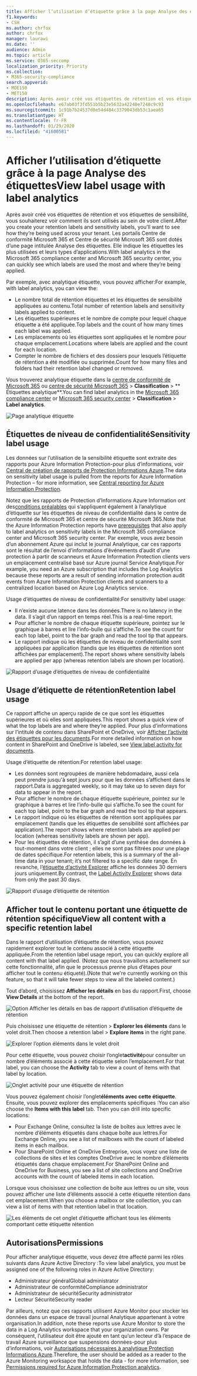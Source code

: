 ```yaml
---
title: Afficher l’utilisation d’étiquette grâce à la page Analyse des étiquettes
f1.keywords:
- CSH
ms.author: chrfox
author: chrfox
manager: laurawi
ms.date: ''
audience: Admin
ms.topic: article
ms.service: O365-seccomp
localization_priority: Priority
ms.collection:
- M365-security-compliance
search.appverid:
- MOE150
- MET150
description: Après avoir créé vos étiquettes de rétention et vos étiquettes de sensibilité, vous souhaiterez voir comment ils sont utilisés au sein de votre client. Les portails Centre de conformité Microsoft 365 et Centre de sécurité Microsoft 365 sont dotés d’une page intitulée Analyse des étiquettes. Elle indique les étiquettes les plus utilisées et leurs types d’applications.
ms.openlocfilehash: e67ab03f3fd551b5b23e5632a42248e7248c9c93
ms.sourcegitcommit: 1c91b7b24537d0e54d484c3379043db53c1aea65
ms.translationtype: HT
ms.contentlocale: fr-FR
ms.lasthandoff: 01/29/2020
ms.locfileid: "41600581"
---
```

# <a name="view-label-usage-with-label-analytics"></a><span data-ttu-id="9fda9-104">Afficher l’utilisation d’étiquette grâce à la page Analyse des étiquettes</span><span class="sxs-lookup"><span data-stu-id="9fda9-104">View label usage with label analytics</span></span>

<span data-ttu-id="9fda9-105">Après avoir créé vos étiquettes de rétention et vos étiquettes de sensibilité, vous souhaiterez voir comment ils sont utilisés au sein de votre client.</span><span class="sxs-lookup"><span data-stu-id="9fda9-105">After you create your retention labels and sensitivity labels, you’ll want to see how they’re being used across your tenant.</span></span> <span data-ttu-id="9fda9-106">Les portails Centre de conformité Microsoft 365 et Centre de sécurité Microsoft 365 sont dotés d’une page intitulée Analyse des étiquettes. Elle indique les étiquettes les plus utilisées et leurs types d’applications.</span><span class="sxs-lookup"><span data-stu-id="9fda9-106">With label analytics in the Microsoft 365 compliance center and Microsoft 365 security center, you can quickly see which labels are used the most and where they’re being applied.</span></span>

<span data-ttu-id="9fda9-107">Par exemple, avec analytique étiquette, vous pouvez afficher:</span><span class="sxs-lookup"><span data-stu-id="9fda9-107">For example, with label analytics, you can view the:</span></span>

- <span data-ttu-id="9fda9-108">Le nombre total de rétention étiquettes et les étiquettes de sensibilité appliquées au contenu.</span><span class="sxs-lookup"><span data-stu-id="9fda9-108">Total number of retention labels and sensitivity labels applied to content.</span></span>
- <span data-ttu-id="9fda9-109">Les étiquettes supérieures et le nombre de compte pour lequel chaque étiquette a été appliquée.</span><span class="sxs-lookup"><span data-stu-id="9fda9-109">Top labels and the count of how many times each label was applied.</span></span>
- <span data-ttu-id="9fda9-110">Les emplacements où les étiquettes sont appliquées et le nombre pour chaque emplacement.</span><span class="sxs-lookup"><span data-stu-id="9fda9-110">Locations where labels are applied and the count for each location.</span></span>
- <span data-ttu-id="9fda9-111">Compter le nombre de fichiers et des dossiers pour lesquels l’étiquette de rétention a été modifiée ou supprimée.</span><span class="sxs-lookup"><span data-stu-id="9fda9-111">Count for how many files and folders had their retention label changed or removed.</span></span>

<span data-ttu-id="9fda9-112">Vous trouverez analytique étiquette dans la [centre de conformité de Microsoft 365](https://compliance.microsoft.com/labelanalytics) ou [centre de sécurité Microsoft 365](https://security.microsoft.com/labelanalytics) > **Classification**  >  \*\* Étiquettes analytique\*\*.</span><span class="sxs-lookup"><span data-stu-id="9fda9-112">You can find label analytics in the [Microsoft 365 compliance center](https://compliance.microsoft.com/labelanalytics) or [Microsoft 365 security center](https://security.microsoft.com/labelanalytics) > **Classification** > **Label analytics**.</span></span>

![Page analytique étiquette](media/label-analytics-page.png)

## <a name="sensitivity-label-usage"></a><span data-ttu-id="9fda9-114">Étiquettes de niveau de confidentialité</span><span class="sxs-lookup"><span data-stu-id="9fda9-114">Sensitivity label usage</span></span>

<span data-ttu-id="9fda9-115">Les données sur l’utilisation de la sensibilité étiquette sont extraite des rapports pour Azure Information Protection-pour plus d’informations, voir [Central de création de rapports de Protection Informations Azure](https://docs.microsoft.com/azure/information-protection/reports-aip).</span><span class="sxs-lookup"><span data-stu-id="9fda9-115">The data on sensitivity label usage is pulled from the reports for Azure Information Protection – for more information, see [Central reporting for Azure Information Protection](https://docs.microsoft.com/azure/information-protection/reports-aip).</span></span>

<span data-ttu-id="9fda9-116">Notez que les rapports de Protection d’Informations Azure Information ont des[conditions préalables](/azure/information-protection/reports-aip#prerequisites) qui s’appliquent également à l’analytique d’étiquette sur les étiquettes de niveau de confidentialité dans le centre de conformité de Microsoft 365 et centre de sécurité Microsoft 365.</span><span class="sxs-lookup"><span data-stu-id="9fda9-116">Note that the Azure Information Protection reports have [prerequisites](/azure/information-protection/reports-aip#prerequisites) that also apply to label analytics on sensitivity labels in the Microsoft 365 compliance center and Microsoft 365 security center.</span></span> <span data-ttu-id="9fda9-117">Par exemple, vous avez besoin d’un abonnement Azure qui inclut le journal Analytique, car ces rapports sont le résultat de l’envoi d’informations d’événements d’audit d’une protection à partir de scanneurs et Azure Information Protection clients vers un emplacement centralisé basé sur Azure journal Service Analytique.</span><span class="sxs-lookup"><span data-stu-id="9fda9-117">For example, you need an Azure subscription that includes the Log Analytics because these reports are a result of sending information protection audit events from Azure Information Protection clients and scanners to a centralized location based on Azure Log Analytics service.</span></span>

<span data-ttu-id="9fda9-118">Usage d’étiquettes de niveau de confidentialité:</span><span class="sxs-lookup"><span data-stu-id="9fda9-118">For sensitivity label usage:</span></span>

- <span data-ttu-id="9fda9-119">Il n’existe aucune latence dans les données.</span><span class="sxs-lookup"><span data-stu-id="9fda9-119">There is no latency in the data.</span></span> <span data-ttu-id="9fda9-120">Il s’agit d’un rapport en temps réel.</span><span class="sxs-lookup"><span data-stu-id="9fda9-120">This is a real-time report.</span></span>
- <span data-ttu-id="9fda9-121">Pour afficher le nombre de chaque étiquette supérieure, pointez sur le graphique à barres et lire l’info-bulle qui s’affiche.</span><span class="sxs-lookup"><span data-stu-id="9fda9-121">To see the count for each top label, point to the bar graph and read the tool tip that appears.</span></span>
- <span data-ttu-id="9fda9-122">Le rapport indique où les étiquettes de niveau de confidentialité sont appliquées par application (tandis que les étiquettes de rétention sont affichées par emplacement).</span><span class="sxs-lookup"><span data-stu-id="9fda9-122">The report shows where sensitivity labels are applied per app (whereas retention labels are shown per location).</span></span>

![Rapport d’usage d’étiquettes de niveau de confidentialité](media/sensitivity-label-usage-report.png)

## <a name="retention-label-usage"></a><span data-ttu-id="9fda9-124">Usage d’étiquette de rétention</span><span class="sxs-lookup"><span data-stu-id="9fda9-124">Retention label usage</span></span>

<span data-ttu-id="9fda9-125">Ce rapport affiche un aperçu rapide de ce que sont les étiquettes supérieures et où elles sont appliquées.</span><span class="sxs-lookup"><span data-stu-id="9fda9-125">This report shows a quick view of what the top labels are and where they’re applied.</span></span> <span data-ttu-id="9fda9-126">Pour plus d’informations sur l’intitulé de contenu dans SharePoint et OneDrive, voir [Afficher l’activité des étiquettes pour les documents](view-label-activity-for-documents.md).</span><span class="sxs-lookup"><span data-stu-id="9fda9-126">For more detailed information on how content in SharePoint and OneDrive is labeled, see [View label activity for documents](view-label-activity-for-documents.md).</span></span>

<span data-ttu-id="9fda9-127">Usage d’étiquette de rétention:</span><span class="sxs-lookup"><span data-stu-id="9fda9-127">For retention label usage:</span></span>

- <span data-ttu-id="9fda9-128">Les données sont regroupées de manière hebdomadaire, aussi cela peut prendre jusqu'à sept jours pour que les données s’affichent dans le rapport.</span><span class="sxs-lookup"><span data-stu-id="9fda9-128">Data is aggregated weekly, so it may take up to seven days for data to appear in the report.</span></span>
- <span data-ttu-id="9fda9-129">Pour afficher le nombre de chaque étiquette supérieure, pointez sur le graphique à barres et lire l’info-bulle qui s’affiche.</span><span class="sxs-lookup"><span data-stu-id="9fda9-129">To see the count for each top label, point to the bar graph and read the tool tip that appears.</span></span>
- <span data-ttu-id="9fda9-130">Le rapport indique où les étiquettes de rétention sont appliquées par emplacement (tandis que les étiquettes de sensibilité sont affichées par application).</span><span class="sxs-lookup"><span data-stu-id="9fda9-130">The report shows where retention labels are applied per location (whereas sensitivity labels are shown per app).</span></span>
- <span data-ttu-id="9fda9-131">Pour les étiquettes de rétention, il s’agit d’une synthèse des données à tout-moment dans votre client ; elles ne sont pas filtrées pour une plage de dates spécifique.</span><span class="sxs-lookup"><span data-stu-id="9fda9-131">For retention labels, this is a summary of the all-time data in your tenant; it’s not filtered to a specific date range.</span></span> <span data-ttu-id="9fda9-132">En revanche, l’[étiquette d’activité Explorer](view-label-activity-for-documents.md) affiche les données 30 derniers jours uniquement.</span><span class="sxs-lookup"><span data-stu-id="9fda9-132">By contrast, the [Label Activity Explorer](view-label-activity-for-documents.md) shows data from only the past 30 days.</span></span>

![Rapport d’usage d’étiquette de rétention](media/retention-label-usage-report.png)

## <a name="view-all-content-with-a-specific-retention-label"></a><span data-ttu-id="9fda9-134">Afficher tout le contenu portant une étiquette de rétention spécifique</span><span class="sxs-lookup"><span data-stu-id="9fda9-134">View all content with a specific retention label</span></span>

<span data-ttu-id="9fda9-135">Dans le rapport d’utilisation d’étiquette de rétention, vous pouvez rapidement explorer tout le contenu associé à cette étiquette appliquée.</span><span class="sxs-lookup"><span data-stu-id="9fda9-135">From the retention label usage report, you can quickly explore all content with that label applied.</span></span> <span data-ttu-id="9fda9-136">(Notez que nous travaillons actuellement sur cette fonctionnalité, afin que le processus prenne plus d’étapes pour afficher tout le contenu étiqueté).</span><span class="sxs-lookup"><span data-stu-id="9fda9-136">(Note that we're currently working on this feature, so that it will take fewer steps to view all the labeled content.)</span></span>

<span data-ttu-id="9fda9-137">Tout d’abord, choisissez **Afficher les détails** en bas du rapport.</span><span class="sxs-lookup"><span data-stu-id="9fda9-137">First, choose **View Details** at the bottom of the report.</span></span>

![Option Afficher les détails en bas de rapport d’utilisation d’étiquette de rétention](media/retention-label-usage-view-details.png)

<span data-ttu-id="9fda9-139">Puis choisissez une étiquette de rétention > **Explorer les éléments** dans le volet droit.</span><span class="sxs-lookup"><span data-stu-id="9fda9-139">Then choose a retention label > **Explore items** in the right pane.</span></span>

![Explorer l’option éléments dans le volet droit](media/retention-label-usage-explore-items.png)

<span data-ttu-id="9fda9-141">Pour cette étiquette, vous pouvez choisir l’onglet**activité**pour consulter un nombre d’éléments associé à cette étiquette selon l’emplacement.</span><span class="sxs-lookup"><span data-stu-id="9fda9-141">For that label, you can choose the **Activity** tab to view a count of items with that label by location.</span></span>

![Onglet activité pour une étiquette de rétention](media/retention-label-usage-activity-tab.png)

<span data-ttu-id="9fda9-143">Vous pouvez également choisir l’onglet**éléments avec cette étiquette**. Ensuite, vous pouvez explorer des emplacements spécifiques :</span><span class="sxs-lookup"><span data-stu-id="9fda9-143">You can also choose the **Items with this label** tab. Then you can drill into specific locations:</span></span>

- <span data-ttu-id="9fda9-144">Pour Exchange Online, consultez la liste de boîtes aux lettres avec le nombre d’éléments étiquetés dans chaque boîte aux lettres.</span><span class="sxs-lookup"><span data-stu-id="9fda9-144">For Exchange Online, you see a list of mailboxes with the count of labeled items in each mailbox.</span></span>
- <span data-ttu-id="9fda9-145">Pour SharePoint Online et OneDrive Entreprise, vous voyez une liste de collections de sites et les comptes OneDrive avec le nombre d’éléments étiquetés dans chaque emplacement.</span><span class="sxs-lookup"><span data-stu-id="9fda9-145">For SharePoint Online and OneDrive for Business, you see a list of site collections and OneDrive accounts with the count of labeled items in each location.</span></span>

<span data-ttu-id="9fda9-146">Lorsque vous choisissez une collection de boîte aux lettres ou un site, vous pouvez afficher une liste d’éléments associé à cette étiquette rétention dans cet emplacement.</span><span class="sxs-lookup"><span data-stu-id="9fda9-146">When you choose a mailbox or site collection, you can view a list of items with that retention label in that location.</span></span>

![Les éléments de cet onglet d’étiquette affichant tous les éléments comportant cette étiquette rétention](media/retention-label-usage-content-explorer.png)

## <a name="permissions"></a><span data-ttu-id="9fda9-148">Autorisations</span><span class="sxs-lookup"><span data-stu-id="9fda9-148">Permissions</span></span>

<span data-ttu-id="9fda9-149">Pour afficher analytique étiquette, vous devez être affecté parmi les rôles suivants dans Azure Active Directory :</span><span class="sxs-lookup"><span data-stu-id="9fda9-149">To view label analytics, you must be assigned one of the following roles in Azure Active Directory:</span></span>

- <span data-ttu-id="9fda9-150">Administrateur général</span><span class="sxs-lookup"><span data-stu-id="9fda9-150">Global administrator</span></span>
- <span data-ttu-id="9fda9-151">Administrateur de conformité</span><span class="sxs-lookup"><span data-stu-id="9fda9-151">Compliance administrator</span></span>
- <span data-ttu-id="9fda9-152">Administrateur de sécurité</span><span class="sxs-lookup"><span data-stu-id="9fda9-152">Security administrator</span></span>
- <span data-ttu-id="9fda9-153">Lecteur Sécurité</span><span class="sxs-lookup"><span data-stu-id="9fda9-153">Security reader</span></span>

<span data-ttu-id="9fda9-154">Par ailleurs, notez que ces rapports utilisent Azure Monitor pour stocker les données dans un espace de travail journal Analytique appartenant à votre organisation.</span><span class="sxs-lookup"><span data-stu-id="9fda9-154">In addition, note these reports use Azure Monitor to store the data in a Log Analytics workspace that your organization owns.</span></span> <span data-ttu-id="9fda9-155">Par conséquent, l’utilisateur doit être ajouté en tant qu’un lecteur d’à l’espace de travail Azure surveillance que suspensions données-pour plus d’informations, voir [Autorisations nécessaires à analytique Protection Informations Azure](https://docs.microsoft.com/azure/information-protection/reports-aip#permissions-required-for-azure-information-protection-analytics).</span><span class="sxs-lookup"><span data-stu-id="9fda9-155">Therefore, the user should be added as a reader to the Azure Monitoring worksapce that holds the data - for more information, see [Permissions required for Azure Information Protection analytics](https://docs.microsoft.com/azure/information-protection/reports-aip#permissions-required-for-azure-information-protection-analytics).</span></span>

